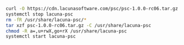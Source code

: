 ﻿```sh
curl -O https://cdn.lacunasoftware.com/psc/psc-1.0.0-rc06.tar.gz
systemctl stop lacuna-psc
rm -fR /usr/share/lacuna-psc/*
tar xzf psc-1.0.0-rc06.tar.gz -C /usr/share/lacuna-psc
chmod -R a=,u+rwX,go+rX /usr/share/lacuna-psc
systemctl start lacuna-psc
```
